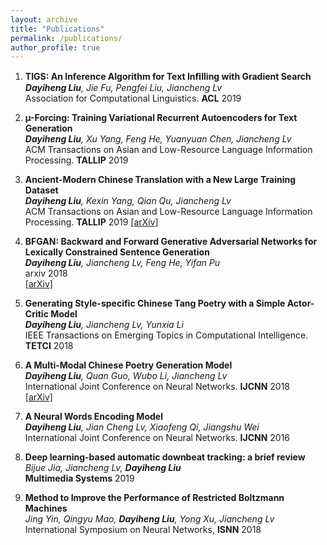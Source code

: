 ```yaml
---
layout: archive
title: "Publications"
permalink: /publications/
author_profile: true
---
```


1. **TIGS: An Inference Algorithm for Text Inﬁlling with Gradient Search**  
***Dayiheng Liu**, Jie Fu, Pengfei Liu, Jiancheng Lv*   
Association for Computational Linguistics. **ACL** 2019  

2. **µ-Forcing: Training Variational Recurrent Autoencoders for Text Generation**  
***Dayiheng Liu**, Xu Yang, Feng He, Yuanyuan Chen, Jiancheng Lv*  
ACM Transactions on Asian and Low-Resource Language Information Processing. **TALLIP** 2019  

3. **Ancient-Modern Chinese Translation with a New Large Training Dataset**  
***Dayiheng Liu**, Kexin Yang, Qian Qu, Jiancheng Lv*    
ACM Transactions on Asian and Low-Resource Language Information Processing. **TALLIP** 2019 
[[arXiv]](https://arxiv.org/abs/1808.03738)    
 
4. **BFGAN: Backward and Forward Generative Adversarial Networks for Lexically Constrained Sentence Generation**    
***Dayiheng Liu**, Jiancheng Lv, Feng He, Yifan Pu*  
arxiv 2018  
[[arXiv]](https://arxiv.org/pdf/1806.08097.pdf)    

5. **Generating Style-specific Chinese Tang Poetry with a Simple Actor-Critic Model**  
***Dayiheng Liu**, Jiancheng Lv, Yunxia Li*  
IEEE Transactions on Emerging Topics in Computational Intelligence. **TETCI** 2018  

6. **A Multi-Modal Chinese Poetry Generation Model**  
***Dayiheng Liu**, Quan Guo, Wubo Li, Jiancheng Lv*  
International Joint Conference on Neural Networks. **IJCNN** 2018  
[[arXiv]](https://arxiv.org/abs/1806.09792v1)    

7. **A Neural Words Encoding Model**  
***Dayiheng Liu**, Jian Cheng Lv, Xiaofeng Qi, Jiangshu Wei*  
International Joint Conference on Neural Networks. **IJCNN** 2016  

8. **Deep learning-based automatic downbeat tracking: a brief review**  
*Bijue Jia, Jiancheng Lv, **Dayiheng Liu***  
**Multimedia Systems** 2019 

9. **Method to Improve the Performance of Restricted Boltzmann Machines**  
*Jing Yin, Qingyu Mao, **Dayiheng Liu**, Yong Xu, Jiancheng Lv*  
International Symposium on Neural Networks, **ISNN** 2018  


